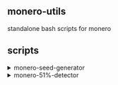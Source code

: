 ## monero-utils
standalone bash scripts for monero

## scripts
<details>
<summary>monero-seed-generator</summary>

---

### usage
```
./monero-seed-generator
```
or
```
./monero-seed-generator <LANGUAGE>
```

### languages
```
0 - Deutsch
1 - English
2 - Español
3 - Français
4 - Italiano
5 - Nederlands
6 - Português
7 - русский язык
8 - 日本語
9 - 简体中文(中国)
10 - Esperanto
11 - Lojban
```
---

</details>

<details>
<summary>monero-51%-detector</summary>

---

### usage
```
./monero-51%-detector
```

`~/.bitmonero/bitmonero.log` is the default log path used to find block reorgs

To configure script options, edit the variables at the top of the script

---

</details>
